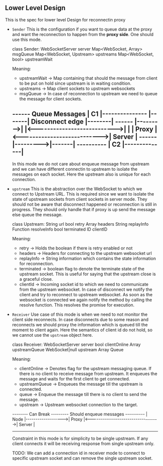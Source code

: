 ## Lower Level Design

This is the spec for lower level Design for reconnectin proxy

* `Sender`
  This is the configuration if you want to queue data at the proxy and want the
  reconnection to happen from the __proxy side__. One should use this mode.

  class Sender:
    WebSocketServer server
    Map<WebSocket, Array<String>> msgQueue
    Map<WebSocket, Upstream> upstreams
    Map<WebSocket, bool> upstreamWait

  Meaning:
    * upstreamWait -> Map containing that should the message from client to be
    put on hold since upstream is in waiting condition.
    * upstreams -> Map client sockets to upstream websockets
    * msgQueue -> In case of reconnection to upstream we need to queue the
    message for client sockets.

    ------   Queue Messages
    | C1 |---------------          |-------|    Disconnect edge          |--------|
    ------              |--------->|       |<--------------------------->|        |
                                   | Proxy |<--------------------------->| Server |
    ------              |--------->|-------|                             ----------
    | C2 |--------------|
    ------

    In this mode we do not care about enqueue message from upstream and we can
    have different connectin to upstream to isolate the messages on each socket.
    Here the upstream also is unique for each connection.

* `upstream`
  This is the abstraction over the WebSocket to which we connect to Upstream
  URL. This is required since we want to isolate the state of upstream sockets
  from client sockets in server mode. They should not be aware that disconnect
  happened or reconnection is still in progress. They should only handle that if
  proxy is up send the message else queue the message.

  class Upstream:
    String url
    bool retry
    Array<String> headers
    String replayInfo
    Function resolveInfo
    bool terminated
    ID clientID

  Meaning:
    * retry -> Holds the boolean if there is retry enabled or not
    * headers -> Headers for connecting to the upstream websocket url
    * replayInfo -> String information which contains the state information for
    reconnection.
    * terminated -> boolean flag to denote the terminate state of the upstream
    socket. This is useful for saying that the upstream close is a graceful
    close.
    * clientId -> Incoming socket id to which we need to communicate from the
    upstream websocket. In case of disconnect we notify the client and try to
    reconnect to upstream websocket. As soon as the websocket is connected we
    again notify the method by calling the resolve function. This resolves the
    promise for execution.

* `Receiver`
  Use case of this mode is when we need to not monitor the client side
  reconnects. In case disconnects due to some reason and reconnects we should
  proxy the information which is queued till the moment to client again. Here
  the semantics of client id do not hold, so we cannot use the `upstream` object
  here.

  class Receiver:
    WebSocketServer server
    bool clientOnline
    Array<String> upstreamQueue
    WebSocket|null upstream
    Array<String> Queue

  Meaning:
    * clientOnline -> Denotes flag for the upstream messaging queue. If there is
    no client to receive message from upstream. It enqueues the message and
    waits for the first client to get connected.
    * upstreamQueue -> Enqueues the message till the upstream is connected.
    * queue -> Enqueue the message till there is no client to send the
    message.
    * upstream -> Upstream websocket connection to the target.

  --------    Can Break       ---------    Should enqueue messages          ----------
  | Node |------------------->| Proxy |<----------------------------------->| Server |
  --------                    ---------                                     ----------

  Constraint in this mode is for simplicity to be single upstream. If any client
  connects it will be receiving response from single upstream only.

  TODO: We can add a connection id in receiver mode to connect to specific
  upstream socket and can remove the single upstream socket.

